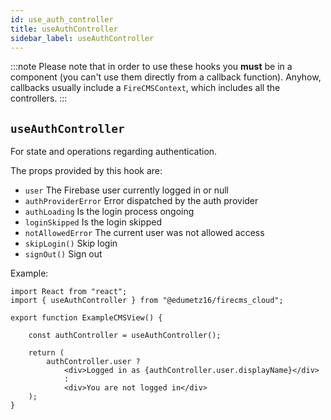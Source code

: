 ```yaml
---
id: use_auth_controller
title: useAuthController
sidebar_label: useAuthController
---
```


:::note
Please note that in order to use these hooks you **must** be in
a component (you can't use them directly from a callback function).
Anyhow, callbacks usually include a `FireCMSContext`, which includes all
the controllers.
:::

## `useAuthController`
For state and operations regarding authentication.

The props provided by this hook are:

* `user` The Firebase user currently logged in or null
* `authProviderError` Error dispatched by the auth provider
* `authLoading` Is the login process ongoing
* `loginSkipped` Is the login skipped
* `notAllowedError` The current user was not allowed access
* `skipLogin()` Skip login
* `signOut()` Sign out

Example:

```tsx
import React from "react";
import { useAuthController } from "@edumetz16/firecms_cloud";

export function ExampleCMSView() {

    const authController = useAuthController();

    return (
        authController.user ?
            <div>Logged in as {authController.user.displayName}</div>
            :
            <div>You are not logged in</div>
    );
}
```

